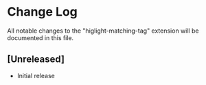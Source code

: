 # Change Log
All notable changes to the "higlight-matching-tag" extension will be documented in this file.

## [Unreleased]

- Initial release